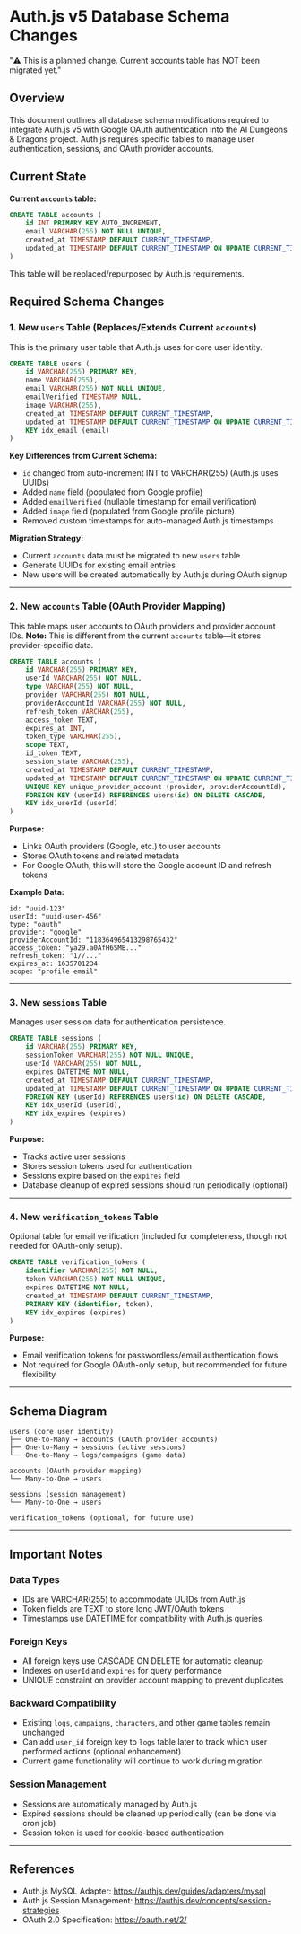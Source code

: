 # Auth.js v5 Database Schema Changes

"⚠️ This is a planned change. Current accounts table has NOT been migrated yet."

## Overview

This document outlines all database schema modifications required to integrate Auth.js v5 with Google OAuth authentication into the AI Dungeons & Dragons project. Auth.js requires specific tables to manage user authentication, sessions, and OAuth provider accounts.

## Current State

**Current `accounts` table:**

```sql
CREATE TABLE accounts (
    id INT PRIMARY KEY AUTO_INCREMENT,
    email VARCHAR(255) NOT NULL UNIQUE,
    created_at TIMESTAMP DEFAULT CURRENT_TIMESTAMP,
    updated_at TIMESTAMP DEFAULT CURRENT_TIMESTAMP ON UPDATE CURRENT_TIMESTAMP
)
```

This table will be replaced/repurposed by Auth.js requirements.

## Required Schema Changes

### 1. New `users` Table (Replaces/Extends Current `accounts`)

This is the primary user table that Auth.js uses for core user identity.

```sql
CREATE TABLE users (
    id VARCHAR(255) PRIMARY KEY,
    name VARCHAR(255),
    email VARCHAR(255) NOT NULL UNIQUE,
    emailVerified TIMESTAMP NULL,
    image VARCHAR(255),
    created_at TIMESTAMP DEFAULT CURRENT_TIMESTAMP,
    updated_at TIMESTAMP DEFAULT CURRENT_TIMESTAMP ON UPDATE CURRENT_TIMESTAMP,
    KEY idx_email (email)
)
```

**Key Differences from Current Schema:**

- `id` changed from auto-increment INT to VARCHAR(255) (Auth.js uses UUIDs)
- Added `name` field (populated from Google profile)
- Added `emailVerified` (nullable timestamp for email verification)
- Added `image` field (populated from Google profile picture)
- Removed custom timestamps for auto-managed Auth.js timestamps

**Migration Strategy:**

- Current `accounts` data must be migrated to new `users` table
- Generate UUIDs for existing email entries
- New users will be created automatically by Auth.js during OAuth signup

---

### 2. New `accounts` Table (OAuth Provider Mapping)

This table maps user accounts to OAuth providers and provider account IDs. **Note:** This is different from the current `accounts` table—it stores provider-specific data.

```sql
CREATE TABLE accounts (
    id VARCHAR(255) PRIMARY KEY,
    userId VARCHAR(255) NOT NULL,
    type VARCHAR(255) NOT NULL,
    provider VARCHAR(255) NOT NULL,
    providerAccountId VARCHAR(255) NOT NULL,
    refresh_token VARCHAR(255),
    access_token TEXT,
    expires_at INT,
    token_type VARCHAR(255),
    scope TEXT,
    id_token TEXT,
    session_state VARCHAR(255),
    created_at TIMESTAMP DEFAULT CURRENT_TIMESTAMP,
    updated_at TIMESTAMP DEFAULT CURRENT_TIMESTAMP ON UPDATE CURRENT_TIMESTAMP,
    UNIQUE KEY unique_provider_account (provider, providerAccountId),
    FOREIGN KEY (userId) REFERENCES users(id) ON DELETE CASCADE,
    KEY idx_userId (userId)
)
```

**Purpose:**

- Links OAuth providers (Google, etc.) to user accounts
- Stores OAuth tokens and related metadata
- For Google OAuth, this will store the Google account ID and refresh tokens

**Example Data:**

```
id: "uuid-123"
userId: "uuid-user-456"
type: "oauth"
provider: "google"
providerAccountId: "118364965413298765432"
access_token: "ya29.a0AfH6SMB..."
refresh_token: "1//..."
expires_at: 1635701234
scope: "profile email"
```

---

### 3. New `sessions` Table

Manages user session data for authentication persistence.

```sql
CREATE TABLE sessions (
    id VARCHAR(255) PRIMARY KEY,
    sessionToken VARCHAR(255) NOT NULL UNIQUE,
    userId VARCHAR(255) NOT NULL,
    expires DATETIME NOT NULL,
    created_at TIMESTAMP DEFAULT CURRENT_TIMESTAMP,
    updated_at TIMESTAMP DEFAULT CURRENT_TIMESTAMP ON UPDATE CURRENT_TIMESTAMP,
    FOREIGN KEY (userId) REFERENCES users(id) ON DELETE CASCADE,
    KEY idx_userId (userId),
    KEY idx_expires (expires)
)
```

**Purpose:**

- Tracks active user sessions
- Stores session tokens used for authentication
- Sessions expire based on the `expires` field
- Database cleanup of expired sessions should run periodically (optional)

---

### 4. New `verification_tokens` Table

Optional table for email verification (included for completeness, though not needed for OAuth-only setup).

```sql
CREATE TABLE verification_tokens (
    identifier VARCHAR(255) NOT NULL,
    token VARCHAR(255) NOT NULL UNIQUE,
    expires DATETIME NOT NULL,
    created_at TIMESTAMP DEFAULT CURRENT_TIMESTAMP,
    PRIMARY KEY (identifier, token),
    KEY idx_expires (expires)
)
```

**Purpose:**

- Email verification tokens for passwordless/email authentication flows
- Not required for Google OAuth-only setup, but recommended for future flexibility

---

## Schema Diagram

```
users (core user identity)
├── One-to-Many → accounts (OAuth provider accounts)
├── One-to-Many → sessions (active sessions)
└── One-to-Many → logs/campaigns (game data)

accounts (OAuth provider mapping)
└── Many-to-One → users

sessions (session management)
└── Many-to-One → users

verification_tokens (optional, for future use)
```

---

## Important Notes

### Data Types

- IDs are VARCHAR(255) to accommodate UUIDs from Auth.js
- Token fields are TEXT to store long JWT/OAuth tokens
- Timestamps use DATETIME for compatibility with Auth.js queries

### Foreign Keys

- All foreign keys use CASCADE ON DELETE for automatic cleanup
- Indexes on `userId` and `expires` for query performance
- UNIQUE constraint on provider account mapping to prevent duplicates

### Backward Compatibility

- Existing `logs`, `campaigns`, `characters`, and other game tables remain unchanged
- Can add `user_id` foreign key to `logs` table later to track which user performed actions (optional enhancement)
- Current game functionality will continue to work during migration

### Session Management

- Sessions are automatically managed by Auth.js
- Expired sessions should be cleaned up periodically (can be done via cron job)
- Session token is used for cookie-based authentication

---

## References

- Auth.js MySQL Adapter: <https://authjs.dev/guides/adapters/mysql>
- Auth.js Session Management: <https://authjs.dev/concepts/session-strategies>
- OAuth 2.0 Specification: <https://oauth.net/2/>
